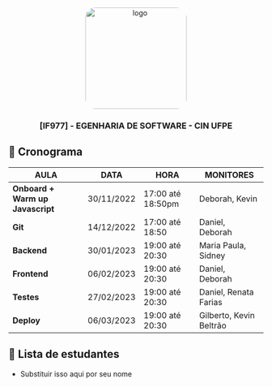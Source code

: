 <div align="center">

  <img src="https://user-images.githubusercontent.com/42525687/203692147-cb274f74-7e73-4869-b460-1dc967fb4786.png" alt="logo" width="200" height="auto" style="border-radius:20px;" />

  <h3>
    [IF977] - EGENHARIA DE SOFTWARE - CIN UFPE
  </h3>

</div>


## :calendar: Cronograma
|       AULA         |DATA                          |HORA | MONITORES |
|----------------|-------------------------------|-----------------------------|----------|
|**Onboard + Warm up Javascript**| 30/11/2022 | 17:00 até 18:50pm   | Deborah, Kevin|
|**Git** | 14/12/2022|17:00 até 18:50| Daniel, Deborah|
|**Backend** |30/01/2023 |19:00 até 20:30| Maria Paula, Sidney|
|**Frontend** | 06/02/2023|19:00 até 20:30| Daniel, Deborah|
|**Testes** | 27/02/2023|19:00 até 20:30| Daniel, Renata Farias|
| **Deploy**|06/03/2023 |19:00 até 20:30| Gilberto, Kevin Beltrão|


## :fairy: Lista de estudantes
- Substituir isso aqui por seu nome